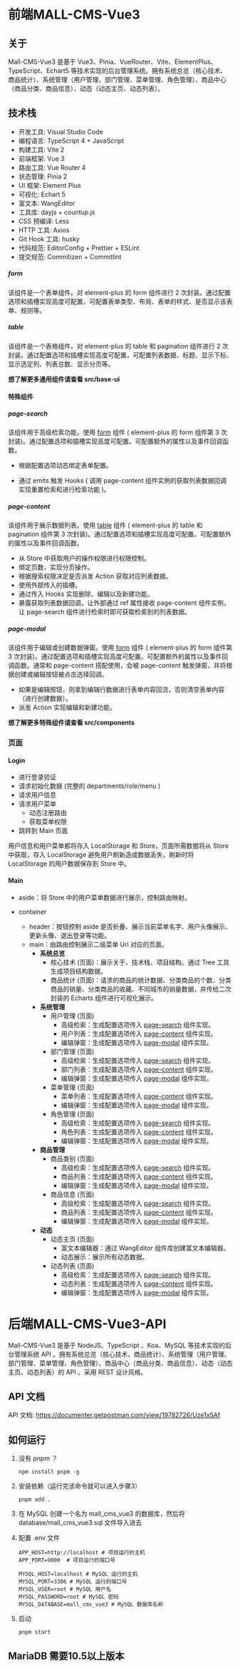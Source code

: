 # 前端MALL-CMS-Vue3

## 关于

Mall-CMS-Vue3 是基于 Vue3、Pinia、VueRouter、Vite、ElementPlus、TypeScript、Echart5 等技术实现的后台管理系统。拥有系统总览（核心技术、商品统计）、系统管理（用户管理、部门管理、菜单管理、角色管理）、商品中心（商品分类、商品信息）、动态（动态主页、动态列表）。

## 技术栈

- 开发工具: Visual Studio Code
- 编程语言: TypeScript 4 + JavaScript
- 构建工具: Vite 2
- 前端框架: Vue 3
- 路由工具: Vue Router 4
- 状态管理: Pinia 2
- UI 框架: Element Plus
- 可视化: Echart 5
- 富文本: WangEditor
- 工具库: dayjs + countup.js
- CSS 预编译: Less
- HTTP 工具: Axios
- Git Hook 工具: husky
- 代码规范: EditorConfig + Prettier + ESLint
- 提交规范: Commitizen + Commitlint


##### form

该组件是一个表单组件。对 element-plus 的 form 组件进行 2 次封装。通过配置选项和插槽实现高度可配置，可配置表单类型、布局、表单的样式、是否显示该表单、规则等。

##### table

该组件是一个表格组件。对 element-plus 的 table 和 pagination 组件进行 2 次封装。通过配置选项和插槽实现高度可配置，可配置列表数据、标题、显示下标、显示选定列、列表总数、显示分页等。

**想了解更多通用组件请查看 src/base-ui**

#### 特殊组件

##### page-search

该组件用于高级检索功能。使用 [form](#form) 组件 ( element-plus 的 form 组件第 3 次封装)。通过配置选项和插槽实现高度可配置。可配置额外的属性以及事件回调函数。

- 根据配置选项动态绑定表单配置。

- 通过 emits 触发 Hooks ( 调用 page-content 组件实例的获取列表数据回调实现重置检索和进行检索功能 )。

##### page-content

该组件用于展示数据列表。使用 [table](#table) 组件 ( element-plus 的 table 和 pagination 组件第 3 次封装)。通过配置选项和插槽实现高度可配置。可配置额外的属性以及事件回调函数。

- 从 Store 中获取用户的操作权限进行权限控制。
- 绑定页数，实现分页操作。
- 根据搜索权限决定是否派发 Action 获取对应列表数据。
- 使用外部传入的插槽。
- 通过传入 Hooks 实现删除、编辑以及新建功能。
- 暴露获取列表数据回调，让外部通过 ref 属性接收 page-content 组件实例，让 page-search 组件进行检索时即可获取检索到的列表数据。

##### page-modal

该组件用于编辑或创建数据弹窗。使用 [form](#form) 组件 ( element-plus 的 form 组件第 3 次封装)。通过配置选项和插槽实现高度可配置。可配置额外的属性以及事件回调函数。通常和 page-content 搭配使用，会被 page-content 触发弹窗，并将根据创建或编辑按钮被点击选择回调。

- 如果是编辑按钮，则拿到编辑行数据进行表单内容回流，否则清空表单内容（进行创建数据）。
- 派发 Action 实现编辑和新建功能。

**想了解更多特殊组件请查看 src/components**

### 页面

#### Login

- 进行登录验证
- 请求初始化数据 (完整的 departments/role/menu )
- 请求用户信息
- 请求用户菜单
  - 动态注册路由
  - 获取菜单权限
- 跳转到 Main 页面

用户信息和用户菜单都将存入 LocalStorage 和 Store，页面所需数据将从 Store 中获取，存入 LocalStorage 避免用户刷新造成数据丢失，刷新时将 LocalStorage 的用户数据保存到 Store 中。

#### Main

- aside：将 Store 中的用户菜单数据进行展示，控制路由映射。

- container
  - header：按钮控制 aside 是否折叠、展示当前菜单名字、用户头像展示、更新头像、退出登录等功能。
  - main：由路由控制展示二级菜单 Url 对应的页面。
    - **系统总览**
      - 核心技术  (页面)：展示关于、技术栈、项目结构。通过 Tree 工具生成项目结构数据。
      - 商品统计  (页面)：请求的商品的统计数据、分类商品的个数、分类商品的销量、分类商品的收藏、不同城市的销量数据，并传给二次封装的 Echarts  组件进行可视化展示。
    - **系统管理**
      - 用户管理 (页面)
        - 高级检索：生成配置选项传入 [page-search](#page-search) 组件实现。
        - 用户列表：生成配置选项传入 [page-content](#page-content) 组件实现。
        - 编辑弹窗：生成配置选项传入 [page-modal](#page-modal) 组件实现。
      - 部门管理  (页面)
        - 高级检索：生成配置选项传入 [page-search](#page-search) 组件实现。
        - 部门列表：生成配置选项传入 [page-content](#page-content) 组件实现。
        - 编辑弹窗：生成配置选项传入 [page-modal](#page-modal) 组件实现。
      - 菜单管理  (页面)
        - 菜单列表：生成配置选项传入 [page-content](#page-content) 组件实现。
        - 编辑弹窗：生成配置选项传入 [page-modal](#page-modal) 组件实现。
      - 角色管理  (页面)
        - 高级检索：生成配置选项传入 [page-search](#page-search) 组件实现。
        - 角色列表：生成配置选项传入 [page-content](#page-content) 组件实现。
        - 编辑弹窗：生成配置选项传入 [page-modal](#page-modal) 组件实现。
    - **商品管理**
      - 商品类别 (页面)
        - 高级检索：生成配置选项传入 [page-search](#page-search) 组件实现。
        - 商品列表：生成配置选项传入 [page-content](#page-content) 组件实现。
        - 编辑弹窗：生成配置选项传入 [page-modal](#page-modal) 组件实现。
      - 商品信息 (页面)
        - 高级检索：生成配置选项传入 [page-search](#page-search) 组件实现。
        - 商品列表：生成配置选项传入 [page-content](#page-content) 组件实现。
        - 编辑弹窗：生成配置选项传入 [page-modal](#page-modal) 组件实现。
    - **动态**
      - 动态主页 (页面)
        - 富文本编辑器：通过 WangEditor 组件库创建富文本编辑器。
        - 动态展示：展示所有动态数据。
      - 动态列表 (页面)
        - 高级检索：生成配置选项传入 [page-search](#page-search) 组件实现。
        - 动态列表：生成配置选项传入 [page-content](#page-content) 组件实现。
        - 编辑弹窗：生成配置选项传入 [page-modal](#page-modal) 组件实现。

# 后端MALL-CMS-Vue3-API

Mall-CMS-Vue3 是基于 NodeJS、TypeScript 、Koa、MySQL 等技术实现的后台管理系统 API 。拥有系统总览（核心技术、商品统计）、系统管理（用户管理、部门管理、菜单管理、角色管理）、商品中心（商品分类、商品信息）、动态（动态主页、动态列表）的 API 。采用 REST 设计风格。


## API 文档

API 文档: https://documenter.getpostman.com/view/19782726/Uze1x5Af

## 如何运行

1. 没有 pnpm ？

   ```shell
   npm install pnpm -g
   ```

2. 安装依赖（运行完该命令就可以进入步骤3）

   ```shell
   pnpm add .
   ```

2. 在 MySQL 创建一个名为 mall_cms_vue3 的数据库，然后将 database/mall_cms_vue3.sql 文件导入进去

3. 配置 .env 文件

   ```shell
   APP_HOST=http://localhost # 项目运行的主机
   APP_PORT=9000  # 项目运行的端口号
   
   MYSQL_HOST=localhost # MySQL 运行的主机
   MYSQL_PORT=3306 # MySQL 运行的端口号
   MYSQL_USER=root # MySQL 用户名
   MYSQL_PASSWORD=root # MySQL 密码
   MYSQL_DATABASE=mall_cms_vue3 # MySQL 数据库名称
   ```
   
4. 启动 

   ```shell
   pnpm start
   ```

## MariaDB 需要10.5以上版本